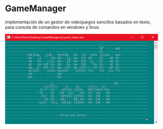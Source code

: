 # GameManager


implementación de un gestor de videojuegos sencillos basados en texto, para consola de comandos en windows y linux.

![alt text]( https://github.com/Davluk/GameManager/blob/master/main_view.png "vista principal" )
